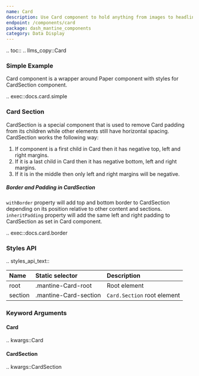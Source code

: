 ```yaml
---
name: Card
description: Use Card component to hold anything from images to headlines, supporting text, buttons, lists, etc. in a contained unit.
endpoint: /components/card
package: dash_mantine_components
category: Data Display
---
```


.. toc::
.. llms_copy::Card

### Simple Example 

Card component is a wrapper around Paper component with styles for CardSection component.

.. exec::docs.card.simple

### Card Section

CardSection is a special component that is used to remove Card padding from its children while other elements still have horizontal spacing. CardSection works the following way:

1. If component is a first child in Card then it has negative top, left and right margins.
2. If it is a last child in Card then it has negative bottom, left and right margins.
3. If it is in the middle then only left and right margins will be negative.

##### Border and Padding in CardSection

`withBorder` property will add top and bottom border to CardSection depending on its position relative to other content and sections.
`inheritPadding` property will add the same left and right padding to CardSection as set in Card component.

.. exec::docs.card.border

### Styles API


.. styles_api_text::

| Name    | Static selector       | Description                 |
|:--------|:----------------------|:----------------------------|
| root    | .mantine-Card-root    | Root element                |
| section | .mantine-Card-section | `Card.Section` root element |

### Keyword Arguments

#### Card

.. kwargs::Card

#### CardSection

.. kwargs::CardSection
